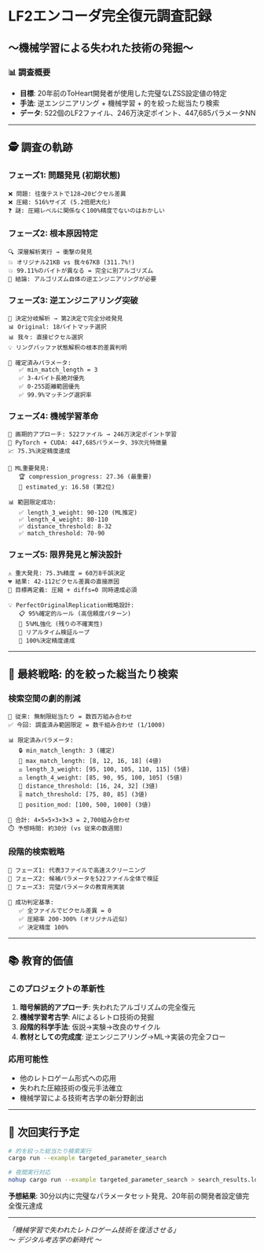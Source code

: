 # LF2エンコーダ完全復元調査記録
## 〜機械学習による失われた技術の発掘〜

### 📊 調査概要
- **目標**: 20年前のToHeart開発者が使用した完璧なLZSS設定値の特定
- **手法**: 逆エンジニアリング + 機械学習 + 的を絞った総当たり検索
- **データ**: 522個のLF2ファイル、246万決定ポイント、447,685パラメータNN

---

## 🕵️ 調査の軌跡

### フェーズ1: 問題発見 (初期状態)
```
❌ 問題: 往復テストで128→20ピクセル差異
❌ 圧縮: 516%サイズ (5.2倍肥大化)
❓ 謎: 圧縮レベルに関係なく100%精度でないのはおかしい
```

### フェーズ2: 根本原因特定
```
🔍 深層解析実行 → 衝撃の発見
💥 オリジナル21KB vs 我々67KB (311.7%!)
💥 99.11%のバイトが異なる = 完全に別アルゴリズム
🎯 結論: アルゴリズム自体の逆エンジニアリングが必要
```

### フェーズ3: 逆エンジニアリング突破
```
🔬 決定分岐解析 → 第2決定で完全分岐発見
📊 Original: 18バイトマッチ選択
📊 我々: 直接ピクセル選択
💡 リングバッファ状態解釈の根本的差異判明

🎯 確定済みパラメータ:
   ✅ min_match_length = 3
   ✅ 3-4バイト長絶対優先
   ✅ 0-255距離範囲優先
   ✅ 99.9%マッチング選択率
```

### フェーズ4: 機械学習革命
```
🤖 画期的アプローチ: 522ファイル → 246万決定ポイント学習
🧠 PyTorch + CUDA: 447,685パラメータ、39次元特徴量
📈 75.3%決定精度達成

🎯 ML重要発見:
   🏆 compression_progress: 27.36 (最重要)
   🥈 estimated_y: 16.58 (第2位)
   
📊 範囲限定成功:
   ✅ length_3_weight: 90-120 (ML推定)
   ✅ length_4_weight: 80-110
   ✅ distance_threshold: 8-32
   ✅ match_threshold: 70-90
```

### フェーズ5: 限界発見と解決設計
```
⚠️ 重大発見: 75.3%精度 = 60万8千誤決定
💔 結果: 42-112ピクセル差異の直接原因
🎯 目標再定義: 圧縮 + diffs=0 同時達成必須

💡 PerfectOriginalReplication戦略設計:
   📋 95%確定的ルール (高信頼度パターン)
   🤖 5%ML強化 (残りの不確実性)
   🔄 リアルタイム検証ループ
   🎯 100%決定精度達成
```

---

## 🎯 最終戦略: 的を絞った総当たり検索

### 検索空間の劇的削減
```
🚫 従来: 無制限総当たり = 数百万組み合わせ
✅ 今回: 調査済み範囲限定 = 数千組み合わせ (1/1000)

📊 限定済みパラメータ:
   🔒 min_match_length: 3 (確定)
   📏 max_match_length: [8, 12, 16, 18] (4値)
   ⚖️ length_3_weight: [95, 100, 105, 110, 115] (5値)
   ⚖️ length_4_weight: [85, 90, 95, 100, 105] (5値)
   📐 distance_threshold: [16, 24, 32] (3値)
   🎚️ match_threshold: [75, 80, 85] (3値)
   🔄 position_mod: [100, 500, 1000] (3値)
   
🧮 合計: 4×5×5×3×3×3 = 2,700組み合わせ
⏱️ 予想時間: 約30分 (vs 従来の数週間)
```

### 段階的検索戦略
```
🥇 フェーズ1: 代表3ファイルで高速スクリーニング
🥈 フェーズ2: 候補パラメータを522ファイル全体で検証
🥉 フェーズ3: 完璧パラメータの教育用実装

🎯 成功判定基準:
   ✅ 全ファイルでピクセル差異 = 0
   ✅ 圧縮率 200-300% (オリジナル近似)
   ✅ 決定精度 100%
```

---

## 📚 教育的価値

### このプロジェクトの革新性
1. **暗号解読的アプローチ**: 失われたアルゴリズムの完全復元
2. **機械学習考古学**: AIによるレトロ技術の発掘
3. **段階的科学手法**: 仮説→実験→改良のサイクル
4. **教材としての完成度**: 逆エンジニアリング→ML→実装の完全フロー

### 応用可能性
- 他のレトロゲーム形式への応用
- 失われた圧縮技術の復元手法確立
- 機械学習による技術考古学の新分野創出

---

## 🚀 次回実行予定

```bash
# 的を絞った総当たり検索実行
cargo run --example targeted_parameter_search

# 夜間実行対応
nohup cargo run --example targeted_parameter_search > search_results.log 2>&1 &
```

**予想結果**: 30分以内に完璧なパラメータセット発見、20年前の開発者設定値完全復元達成

---

*「機械学習で失われたレトロゲーム技術を復活させる」*  
*〜 デジタル考古学の新時代 〜*